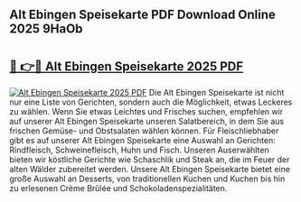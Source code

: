 ## Alt Ebingen Speisekarte PDF Download Online 2025 9HaOb

# <h2><a href="http://gcb31qu.nevu.top/?p=Alt+Ebingen+Speisekarte">🔗 👉🔴 Alt Ebingen Speisekarte 2025 PDF</a></h2>

[![Alt Ebingen Speisekarte 2025 PDF](https://i.imgur.com/dBaPXMq.png)](http://gcb31qu.nevu.top/?p=Alt+Ebingen+Speisekarte)
Die Alt Ebingen Speisekarte ist nicht nur eine Liste von Gerichten, sondern auch die Möglichkeit, etwas Leckeres zu wählen. Wenn Sie etwas Leichtes und Frisches suchen, empfehlen wir auf unserer Alt Ebingen Speisekarte unseren Salatbereich, in dem Sie aus frischen Gemüse- und Obstsalaten wählen können. Für Fleischliebhaber gibt es auf unserer Alt Ebingen Speisekarte eine Auswahl an Gerichten: Rindfleisch, Schweinefleisch, Huhn und Fisch. Unseren Auserwählten bieten wir köstliche Gerichte wie Schaschlik und Steak an, die im Feuer der alten Wälder zubereitet werden. Unsere Alt Ebingen Speisekarte bietet eine große Auswahl an Desserts, von traditionellen Kuchen und Kuchen bis hin zu erlesenen Crème Brûlée und Schokoladenspezialitäten.
